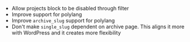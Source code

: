 
- Allow projects block to be disabled through filter
- Improve support for polylang
- Improve `archive_slug` support for polylang
- Don't make `single_slug` dependent on archive page. This aligns it more with WordPress and it creates more flexibility

